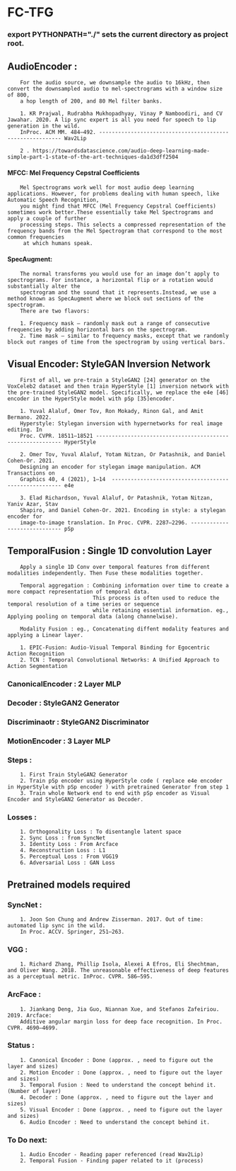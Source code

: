 # FC-TFG 
### export PYTHONPATH="./" sets the current directory as project root.

## AudioEncoder : 

        For the audio source, we downsample the audio to 16kHz, then convert the downsampled audio to mel-spectrograms with a window size of 800, 
        a hop length of 200, and 80 Mel filter banks.

        1. KR Prajwal, Rudrabha Mukhopadhyay, Vinay P Namboodiri, and CV Jawahar. 2020. A lip sync expert is all you need for speech to lip generation in the wild. 
        InProc. ACM MM. 484–492. ---------------------------------------------------------- Wav2Lip
        
        2 . https://towardsdatascience.com/audio-deep-learning-made-simple-part-1-state-of-the-art-techniques-da1d3dff2504
        
#### MFCC: Mel Frequency Cepstral Coefficients

        Mel Spectrograms work well for most audio deep learning applications. However, for problems dealing with human speech, like Automatic Speech Recognition,
        you might find that MFCC (Mel Frequency Cepstral Coefficients) sometimes work better.These essentially take Mel Spectrograms and apply a couple of further 
        processing steps. This selects a compressed representation of the frequency bands from the Mel Spectrogram that correspond to the most common frequencies
         at which humans speak.


#### SpecAugment: 
        
        The normal transforms you would use for an image don’t apply to spectrograms. For instance, a horizontal flip or a rotation would substantially alter the
        spectrogram and the sound that it represents.Instead, we use a method known as SpecAugment where we block out sections of the spectrogram.
        There are two flavors:

        1. Frequency mask — randomly mask out a range of consecutive frequencies by adding horizontal bars on the spectrogram.
        2. Time mask — similar to frequency masks, except that we randomly block out ranges of time from the spectrogram by using vertical bars.


## Visual Encoder: StyleGAN Inversion Network

        First of all, we pre-train a StyleGAN2 [24] generator on the VoxCeleb2 dataset and then train HyperStyle [1] inversion network with the pre-trained StyleGAN2 model. Specifically, we replace the e4e [46] encoder in the HyperStyle model with pSp [35]encoder.

        1. Yuval Alaluf, Omer Tov, Ron Mokady, Rinon Gal, and Amit Bermano. 2022.
        Hyperstyle: Stylegan inversion with hypernetworks for real image editing. In
        Proc. CVPR. 18511–18521 ----------------------------------------------------------- HyperStyle

        2. Omer Tov, Yuval Alaluf, Yotam Nitzan, Or Patashnik, and Daniel Cohen-Or. 2021.
        Designing an encoder for stylegan image manipulation. ACM Transactions on
        Graphics 40, 4 (2021), 1–14  ------------------------------------------------------ e4e

        3. Elad Richardson, Yuval Alaluf, Or Patashnik, Yotam Nitzan, Yaniv Azar, Stav
        Shapiro, and Daniel Cohen-Or. 2021. Encoding in style: a stylegan encoder for
        image-to-image translation. In Proc. CVPR. 2287–2296. ----------------------------- pSp


##   TemporalFusion : Single 1D convolution Layer 
        Apply a single 1D Conv over temporal features from different modalities independently. Then Fuse these modalities together.

        Temporal aggregation : Combining information over time to create a more compact representation of temporal data.
                               This process is often used to reduce the temporal resolution of a time series or sequence
                               while retaining essential information. eg., Applying pooling on temporal data (along channelwise).

        Modality Fusion : eg., Concatenating diffent modality features and applying a Linear layer.

        1. EPIC-Fusion: Audio-Visual Temporal Binding for Egocentric Action Recognition
        2. TCN : Temporal Convolutional Networks: A Unified Approach to Action Segmentation

###    CanonicalEncoder : 2 Layer MLP

###    Decoder : StyleGAN2 Generator

###    Discriminaotr : StyleGAN2 Discriminator

###    MotionEncoder : 3 Layer MLP


### Steps :

        1. First Train StyleGAN2 Generator
        2. Train pSp encoder using HyperStyle code ( replace e4e encoder in HyperStyle with pSp encoder ) with pretrained Generator from step 1
        3. Train whole Network end to end with pSp encoder as Visual Encoder and StyleGAN2 Generator as Decoder.

### Losses :
        1. Orthogonality Loss : To disentangle latent space
        2. Sync Loss : from SyncNet
        3. Identity Loss : From Arcface
        4. Reconstruction Loss : L1
        5. Perceptual Loss : From VGG19
        6. Adversarial Loss : GAN Loss

## Pretrained models required ##

### SyncNet :   
        1. Joon Son Chung and Andrew Zisserman. 2017. Out of time: automated lip sync in the wild. 
        In Proc. ACCV. Springer, 251–263.

### VGG : 
        1. Richard Zhang, Phillip Isola, Alexei A Efros, Eli Shechtman, and Oliver Wang. 2018. The unreasonable effectiveness of deep features as a perceptual metric. InProc. CVPR. 586–595.

### ArcFace : 
        1. Jiankang Deng, Jia Guo, Niannan Xue, and Stefanos Zafeiriou. 2019. Arcface:
        Additive angular margin loss for deep face recognition. In Proc. CVPR. 4690–4699.


### Status :
        1. Canonical Encoder : Done (approx. , need to figure out the layer and sizes)
        2. Motion Encoder : Done (approx. , need to figure out the layer and sizes)
        3. Temporal Fusion : Need to understand the concept behind it. (Number of layer)
        4. Decoder : Done (approx. , need to figure out the layer and sizes)
        5. Visual Encoder : Done (approx. , need to figure out the layer and sizes)
        6. Audio Encoder : Need to understand the concept behind it.

### To Do next: 
        1. Audio Encoder - Reading paper referenced (read Wav2Lip)
        2. Temporal Fusion - Finding paper related to it (process)
